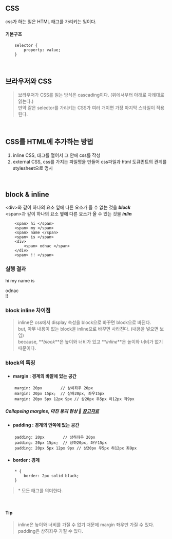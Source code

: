 ## CSS

css가 하는 일은 HTML 태그를 가리키는 일이다.

#### 기본구조

```
    selector {
        property: value;
    }
```

<br/>

## 브라우저와 CSS

> 브라우저가 CSS를 읽는 방식은 cascading이다. \(위에서부터 아래로 차례대로 읽는다.\)<br/>
> 만약 같은 selector를 가리키는 CSS가 여러 개이면 가장 마지막 스타일이 적용된다.

<br/>

## CSS를 HTML에 추가하는 방법

1. inline CSS, 태그를 열어서 그 안에 css를 작성<br/>
2. external CSS, css를 가지는 파일명을 만들어 css파일과 html 도큐먼트의 관계를 stylesheet으로 명시

<br/>

## block & inline

\<div\>와 같이 하나의 요소 옆에 다른 요소가 올 수 없는 것을 **_block_** <br/>
\<span\>과 같이 하나의 요소 옆에 다른 요소가 올 수 있는 것을 **_inlin_**

```
    <span> hi </span>
    <span> my </span>
    <span> name </span>
    <span> is </span>
    <div>
        <span> odnac </span>
    </div>
    <span> !! </span>
```

### 실행 결과

<span> hi </span>
<span> my </span>
<span> name </span>
<span> is </span>

<div>
    <span> odnac </span>
</div>
<span> !! </span>

### block inline 차이점

> inline은 css에서 display 속성을 block으로 바꾸면 block으로 바뀐다.</br>
> but, 아무 내용이 없는 block을 inline으로 바꾸면 사라진다. \(내용을 넣으면 보임\) <br/>
> because, **_block_**은 높이와 너비가 있고 **_inline_**은 높이와 너비가 없기 때문이다.

### block의 특징

#### <ul><li>margin : 경계의 바깥에 있는 공간</ul></li>

```
    margin: 20px        // 상하좌우 20px
    margin: 20px 15px;  // 상하20px, 좌우15px
    margin: 20px 5px 12px 9px // 상20px 우5px 하12px 좌9px
```

##### Collapsing margins, 마진 붕괴 현상 :bookmark_tabs: [참고자료](https://velog.io/@raram2/CSS-%EB%A7%88%EC%A7%84-%EC%83%81%EC%87%84Margin-collapsing-%EC%9B%90%EB%A6%AC-%EC%99%84%EB%B2%BD-%EC%9D%B4%ED%95%B4)

#### <ul><li>padding : 경계의 안쪽에 있는 공간</ul></li>

```
    padding: 20px        // 상하좌우 20px
    padding: 20px 15px;  // 상하20px, 좌우15px
    padding: 20px 5px 12px 9px // 상20px 우5px 하12px 좌9px
```

#### <ul><li>border : 경계</ul></li>

```
    * {
        border: 2px solid black;
    }
```

> \* 모든 태그를 의미한다.

<br />

#### Tip

> inline은 높이와 너비를 가질 수 없기 때문에 margin 좌우만 가질 수 있다.
> padding은 상하좌우 가질 수 있다.
